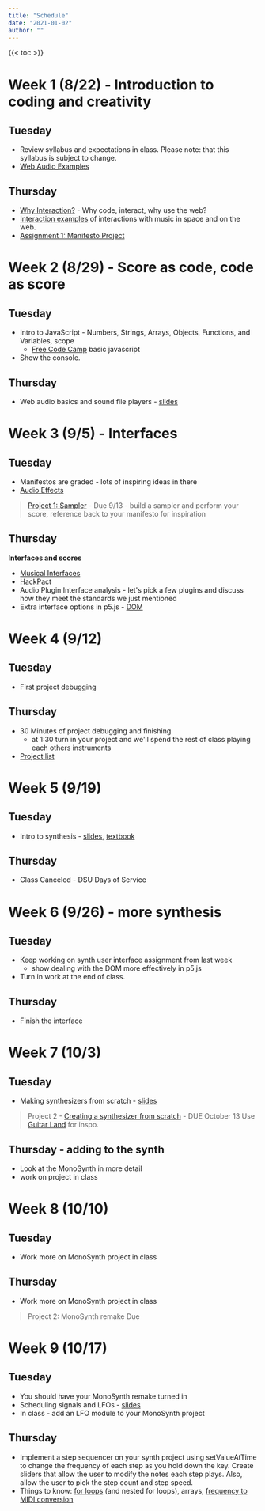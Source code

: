 ```yaml
---
title: "Schedule"
date: "2021-01-02"
author: ""
---
```


{{< toc >}}

# Week 1 (8/22) - Introduction to coding and creativity

## Tuesday

- Review syllabus and expectations in class. Please note: that this syllabus is subject to change.
- [Web Audio Examples](../lectures/week-1/examples/)

## Thursday

- [Why Interaction?](../lectures/week-1/why-interaction/) - Why code, interact, why use the web?
- [Interaction examples](../lectures/week-1/more-examples/) of interactions with music in space and on the web.
- [Assignment 1: Manifesto Project](../projects/assignment-1-manifesto/)

# Week 2 (8/29) - Score as code, code as score

## Tuesday

- Intro to JavaScript - Numbers, Strings, Arrays, Objects, Functions, and Variables, scope
  - [Free Code Camp](https://www.freecodecamp.org/learn/javascript-algorithms-and-data-structures/#basic-javascript) basic javascript
- Show the console.

## Thursday

- Web audio basics and sound file players - [slides](../lectures/week-2/web-audio-basics/)

# Week 3 (9/5) - Interfaces

## Tuesday

- Manifestos are graded - lots of inspiring ideas in there
- [Audio Effects](../lectures/week-3/audio-effects/)

> [Project 1: Sampler](../projects/project-1-sampler/) - Due 9/13 - build a sampler and perform your score, reference back to your manifesto for inspiration

## Thursday

**Interfaces and scores**

- [Musical Interfaces](../lectures/week-3/musical-interfaces/)
- [HackPact](https://stc.github.io/HackPact/)
- Audio Plugin Interface analysis - let's pick a few plugins and discuss how they meet the standards we just mentioned
- Extra interface options in p5.js - [DOM](https://p5js.org/reference/#group-DOM)

# Week 4 (9/12)

## Tuesday

- First project debugging

## Thursday

- 30 Minutes of project debugging and finishing
  - at 1:30 turn in your project and we'll spend the rest of class playing each others instruments
- [Project list](../lectures/week-4/instrument-projects/)

<!-- Use this as a guide: https://www.guitarland.com/MusicTheoryWithToneJS/TonejsSetup.html -->

# Week 5 (9/19)

## Tuesday

- Intro to synthesis - [slides](../lectures/week-4/synths-intro/), [textbook](https://pdm.lsupathways.org/3_audio/2_synthsandmusic/1_lesson_1/)

## Thursday

- Class Canceled - DSU Days of Service

# Week 6 (9/26) - more synthesis

## Tuesday

- Keep working on synth user interface assignment from last week
  - show dealing with the DOM more effectively in p5.js
- Turn in work at the end of class.

## Thursday

- Finish the interface

# Week 7 (10/3)

## Tuesday

- Making synthesizers from scratch - [slides](../lectures/week-7/synths-from-scratch/)

> Project 2 - [Creating a synthesizer from scratch](../projects/project-2-synth-from-scratch/) - DUE October 13
> Use [Guitar Land](https://www.guitarland.com/MusicTheoryWithToneJS/Presets-gh-pages/) for inspo.

## Thursday - adding to the synth

- Look at the MonoSynth in more detail
- work on project in class

# Week 8 (10/10)

## Tuesday

- Work more on MonoSynth project in class

## Thursday

- Work more on MonoSynth project in class

> Project 2: MonoSynth remake Due

# Week 9 (10/17)

## Tuesday

- You should have your MonoSynth remake turned in
- Scheduling signals and LFOs - [slides](../lectures/week-8/scheduling-signals/)
- In class - add an LFO module to your MonoSynth project

## Thursday

- Implement a step sequencer on your synth project using setValueAtTime to change the frequency of each step as you hold down the key. Create sliders that allow the user to modify the notes each step plays. Also, allow the user to pick the step count and step speed.
- Things to know: [for loops](https://www.freecodecamp.org/news/javascript-for-loops/) (and nested for loops), arrays, [frequency to MIDI conversion](https://tonejs.github.io/docs/14.7.77/fn/Frequency)

<!--
Next week
- Sequencing notes - [slides](https://lsu-pdm-2021.netlify.com/week_3_th/_site/#/) -->

<!-- Week 10
- Synth tour - [slides](https://lsu-pdm-2021.netlify.com/week_3_t/_site/#/)

Next Project: scoring a short animation, use createVideo()

ex: https://vimeo.com/124637284
 -->

<!--

Synth from scratch DUE

- [Process Music](https://tambien.github.io/InteractiveMusic/module/process_music) - music created from a series of instructions
- [Randomization and patterns](https://tambien.github.io/InteractiveMusic/module/randomization)

- **create score** - Create a hand-drawn or computer-generated graphical score. This doesn't need to be artistic, just something that will inspire a piece of music for a project later in the semester.
- **Project 3 - [Realize](https://tambien.github.io/InteractiveMusic/assignment/midterm_1) your score as code** - take part of [PDM scoring an image](https://pdm.lsupathways.org/3_audio/2_synthsandmusic/4_lesson_4/)

# Week 6 (9/26) - Process and generative music, More musical complexity

- Rhythm / Scales / Tuning / - [slides](https://lsu-pdm-2021.netlify.com/week_4_t/_static/#/)
- More patterns with [total-serialism](https://github.com/tmhglnd/total-serialism)
- Sound an animation - we'll go through the tricks of adding sound to looping structures. See [HackPact](https://github.com/stc/HackPact) for examples.
- **Assignment 4 - Midterm** - Score a p5.js sketch using everything you've learned so far. Cool p5.js sketches can be found at [Open Processing](https://openprocessing.org/discover/#/trending). Also, see the Generative Design book for great sketches. Also, see the [nature of code](https://github.com/nature-of-code/noc-examples-p5.js).
- Other ideas: [Generative Landscape 1](https://editor.p5js.org/EdCavett/full/-fcf1cLwf), [Generative Landscape 2](https://editor.p5js.org/ndeji69/sketches/rqMKO4jr1)

# Week 7 (10/3) - Sonification

Assignment 3 DUE

- Dealing with real-time data sources
- Sonification - **Assignment 5** - sonify any real-time data from the web. Ex: [ISS Location](https://github.com/CodeAsCreativeMedium/exercises/tree/main/17_sound/09_data_sonification). See Measuring Device from CaCM pg 110 for more sensor-based inspiration. You could also sonify time-related data. See [ClockWork](https://clockwork.scholarslab.org/) for examples on that. This project is also inspired by the following:
- Clock project from code as creative medium (pg 30).
- Data Self-Portrait (pg 62) - instead of sonifying a source of data you find, make your data source that represents some aspect of your life.

# Week 8 (10/10) - Mobile/networked Music

Assignment 4 DUE

- Mobile Music - Project 6
- [immaterial.cloud: Using peer-to-peer technologies for music](https://webaudioconf.com/posts/2021_13/)
- show some of my other projects too
- [The Hub](https://github.com/jtallison/NetArt-Repo)
- Or just simpler version with socket.io
- TODO: more resources

# Week 9 (10/17) - More Mobile Music

Assignment 5 DUE

- TODO: Readings and assignments for mobile music - look at some of my papers to see who i cited

# Week 10 (10/24) - More weird synthesis

- [Audio analysis](https://tambien.github.io/InteractiveMusic/module/analysis)
  - [meyda](https://github.com/meyda/meyda)
- [Granular-js](https://github.com/philippfromme/granular-js)
- [Paulstretch.js](https://github.com/sebpiq/paulstretch.js)
- [Magenta.js](https://magenta.tensorflow.org/get-started)
  - [Demos](https://magenta.tensorflow.org/demos/web/)
  - [Interactive generative models for music](https://www.youtube.com/watch?v=f0XO4A_-EeY)

# Week 11 (10/31) - Live Coding

- Ethos of Live Coding
  - [Show us your screens](https://vimeo.com/20241649)
  - [Toplap Manifesto](https://toplap.org/wiki/ManifestoDraft)
  - [Algorave](https://algorave.com/) - coding to dance to
    - [Algorave Generation | Resident Advisor](https://www.youtube.com/watch?v=S2EZqikCIfY)
  - [Awesome Live Coding](https://github.com/toplap/awesome-livecoding)
- Tools
  - [Gibber](https://gibber.cc/alpha/playground/)
    - See Gabber for collaborations
    - [Rethinking networked collaboration in the live coding environment Gibber](https://nime.pubpub.org/pub/4b8l5iqc/release/1)
  - [Sema](https://sema.codes/)
  - [Glicol](https://glicol.org/) - also allows collaboration
  - [Strudel](https://github.com/tidalcycles/strudel) - port of tidal cycles

> READ: [Algorave - Mixmag](https://mixmag.net/feature/algorave/8)

# Week 12 (11/7) - Live Coding

Live coding performances - in a group of two or more perform a 5 minute piece with the live coding environment you liked the best.

# Week 13 (11/14) - FINAL PROJECT

Start on your final project, something you propose related to what we've learned this semester.

# Week 14 (11/21)

## Thursday

Thanksgiving - No classes

# Week 15 (11/28)

# Week 16 (12/5)

## Thursday

Start of final exams -->
